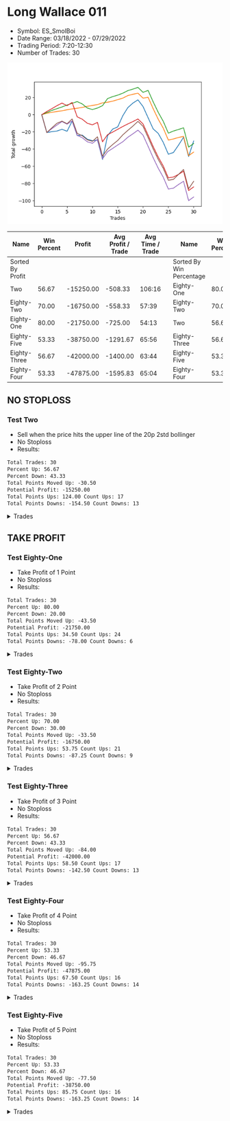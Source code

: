 # Long Wallace 011 
- Symbol: ES_SmolBoi
- Date Range: 03/18/2022 - 07/29/2022
- Trading Period: 7:20-12:30
- Number of Trades: 30

![Plot](LongWallace011ES_SmolBoi.png)

| Name | Win Percent | Profit | Avg Profit / Trade | Avg Time / Trade |      | Name | Win Percent | Profit | Avg Profit / Trade | Avg Time / Trade |
| ---- | ----------- | ------ | ------------------ | ---------------- | ---- | ---- | ----------- | ------ | ------------------ | ---------------- |
| Sorted By <br> Profit | | | | | | Sorted By <br> Win Percentage ||||
| Two | 56.67 | -15250.00 | -508.33 | 106:16 |     | Eighty-One | 80.00 | -21750.00 | -725.00 | 54:13 |
| Eighty-Two | 70.00 | -16750.00 | -558.33 | 57:39 |     | Eighty-Two | 70.00 | -16750.00 | -558.33 | 57:39 |
| Eighty-One | 80.00 | -21750.00 | -725.00 | 54:13 |     | Two | 56.67 | -15250.00 | -508.33 | 106:16 |
| Eighty-Five | 53.33 | -38750.00 | -1291.67 | 65:56 |     | Eighty-Three | 56.67 | -42000.00 | -1400.00 | 63:44 |
| Eighty-Three | 56.67 | -42000.00 | -1400.00 | 63:44 |     | Eighty-Five | 53.33 | -38750.00 | -1291.67 | 65:56 |
| Eighty-Four | 53.33 | -47875.00 | -1595.83 | 65:04 |     | Eighty-Four | 53.33 | -47875.00 | -1595.83 | 65:04 |

## NO STOPLOSS

### Test Two
* Sell when the price hits the upper line of the 20p 2std bollinger
* No Stoploss
* Results:
```
Total Trades: 30
Percent Up: 56.67
Percent Down: 43.33
Total Points Moved Up: -30.50
Potential Profit: -15250.00
Total Points Ups: 124.00 Count Ups: 17
Total Points Downs: -154.50 Count Downs: 13
```

<details><summary>Trades</summary>

<code>In: 2022-03-21 09:35:00		Out: 2022-03-21 10:04:55		Total Position Time: 29:55		Total Move Up: -20.75		Total to Date: -20.75</code> <br />
<code>In: 2022-03-23 09:14:00		Out: 2022-03-23 09:43:55		Total Position Time: 29:55		Total Move Up: 1.00		Total to Date: -19.75</code> <br />
<code>In: 2022-03-23 09:47:00		Out: 2022-03-23 10:16:55		Total Position Time: 29:55		Total Move Up: 0.75		Total to Date: -19.00</code> <br />
<code>In: 2022-03-23 10:28:00		Out: 2022-03-23 10:54:25		Total Position Time: 26:25		Total Move Up: 2.00		Total to Date: -17.00</code> <br />
<code>In: 2022-03-25 08:14:00		Out: 2022-03-25 08:41:45		Total Position Time: 27:45		Total Move Up: -2.25		Total to Date: -19.25</code> <br />
<code>In: 2022-03-25 08:29:00		Out: 2022-03-25 08:41:45		Total Position Time: 12:45		Total Move Up: 11.75		Total to Date: -7.50</code> <br />
<code>In: 2022-03-28 08:27:00		Out: 2022-03-28 08:56:55		Total Position Time: 29:55		Total Move Up: -16.75		Total to Date: -24.25</code> <br />
<code>In: 2022-03-31 09:23:00		Out: 2022-03-31 09:44:20		Total Position Time: 21:20		Total Move Up: 0.50		Total to Date: -23.75</code> <br />
<code>In: 2022-04-12 07:41:00		Out: 2022-04-12 08:10:55		Total Position Time: 29:55		Total Move Up: -4.75		Total to Date: -28.50</code> <br />
<code>In: 2022-04-18 08:29:00		Out: 2022-04-18 08:58:55		Total Position Time: 29:55		Total Move Up: -1.75		Total to Date: -30.25</code> <br />
<code>In: 2022-04-20 09:14:00		Out: 2022-04-20 09:31:05		Total Position Time: 17:05		Total Move Up: 0.75		Total to Date: -29.50</code> <br />
<code>In: 2022-04-29 07:22:00		Out: 2022-04-29 07:51:55		Total Position Time: 29:55		Total Move Up: -22.50		Total to Date: -52.00</code> <br />
<code>In: 2022-05-04 11:36:00		Out: 2022-05-04 11:43:45		Total Position Time: 07:45		Total Move Up: 27.50		Total to Date: -24.50</code> <br />
<code>In: 2022-05-13 11:07:00		Out: 2022-05-13 11:31:20		Total Position Time: 24:20		Total Move Up: 7.75		Total to Date: -16.75</code> <br />
<code>In: 2022-05-16 07:55:00		Out: 2022-05-16 08:11:30		Total Position Time: 16:30		Total Move Up: 2.50		Total to Date: -14.25</code> <br />
<code>In: 2022-05-17 11:24:00		Out: 2022-05-17 11:40:00		Total Position Time: 16:00		Total Move Up: 13.00		Total to Date: -1.25</code> <br />
<code>In: 2022-05-17 11:25:00		Out: 2022-05-17 11:40:00		Total Position Time: 15:00		Total Move Up: 9.50		Total to Date: 8.25</code> <br />
<code>In: 2022-05-25 09:29:00		Out: 2022-05-25 09:45:20		Total Position Time: 16:20		Total Move Up: 5.25		Total to Date: 13.50</code> <br />
<code>In: 2022-05-25 09:30:00		Out: 2022-05-25 09:45:20		Total Position Time: 15:20		Total Move Up: 3.75		Total to Date: 17.25</code> <br />
<code>In: 2022-06-06 08:15:00		Out: 2022-06-06 08:43:00		Total Position Time: 28:00		Total Move Up: -7.75		Total to Date: 9.50</code> <br />
<code>In: 2022-06-08 09:29:00		Out: 2022-06-08 09:58:55		Total Position Time: 29:55		Total Move Up: -13.00		Total to Date: -3.50</code> <br />
<code>In: 2022-06-08 09:30:00		Out: 2022-06-08 09:59:10		Total Position Time: 29:10		Total Move Up: -13.00		Total to Date: -16.50</code> <br />
<code>In: 2022-06-08 09:35:00		Out: 2022-06-08 09:59:10		Total Position Time: 24:10		Total Move Up: -5.25		Total to Date: -21.75</code> <br />
<code>In: 2022-06-15 07:35:00		Out: 2022-06-15 08:04:55		Total Position Time: 29:55		Total Move Up: -10.50		Total to Date: -32.25</code> <br />
<code>In: 2022-06-15 07:48:00		Out: 2022-06-15 08:17:55		Total Position Time: 29:55		Total Move Up: -13.75		Total to Date: -46.00</code> <br />
<code>In: 2022-06-27 10:45:00		Out: 2022-06-27 11:13:35		Total Position Time: 28:35		Total Move Up: 2.00		Total to Date: -44.00</code> <br />
<code>In: 2022-06-29 08:25:00		Out: 2022-06-29 08:34:40		Total Position Time: 09:40		Total Move Up: 8.50		Total to Date: -35.50</code> <br />
<code>In: 2022-07-11 12:07:00		Out: 2022-07-12 06:36:00		Total Position Time: 1109:00		Total Move Up: 9.25		Total to Date: -26.25</code> <br />
<code>In: 2022-07-12 11:36:00		Out: 2022-07-13 10:16:00		Total Position Time: 1360:00		Total Move Up: -22.50		Total to Date: -48.75</code> <br />
<code>In: 2022-07-20 10:14:00		Out: 2022-07-20 11:38:00		Total Position Time: 84:00		Total Move Up: 18.25		Total to Date: -30.50</code> <br />


</details>

## TAKE PROFIT

### Test Eighty-One
* Take Profit of 1 Point
* No Stoploss
* Results:
```
Total Trades: 30
Percent Up: 80.00
Percent Down: 20.00
Total Points Moved Up: -43.50
Potential Profit: -21750.00
Total Points Ups: 34.50 Count Ups: 24
Total Points Downs: -78.00 Count Downs: 6
```

<details><summary>Trades</summary>

<code>In: 2022-03-21 09:35:00		Out: 2022-03-21 09:44:55		Total Position Time: 09:55		Total Move Up: 1.75		Total to Date: 1.75</code> <br />
<code>In: 2022-03-23 09:14:00		Out: 2022-03-23 09:14:10		Total Position Time: 00:10		Total Move Up: 1.00		Total to Date: 2.75</code> <br />
<code>In: 2022-03-23 09:47:00		Out: 2022-03-23 09:47:35		Total Position Time: 00:35		Total Move Up: 1.00		Total to Date: 3.75</code> <br />
<code>In: 2022-03-23 10:28:00		Out: 2022-03-23 10:34:30		Total Position Time: 06:30		Total Move Up: 0.75		Total to Date: 4.50</code> <br />
<code>In: 2022-03-25 08:14:00		Out: 2022-03-25 08:15:50		Total Position Time: 01:50		Total Move Up: 1.25		Total to Date: 5.75</code> <br />
<code>In: 2022-03-25 08:29:00		Out: 2022-03-25 08:29:10		Total Position Time: 00:10		Total Move Up: 1.00		Total to Date: 6.75</code> <br />
<code>In: 2022-03-28 08:27:00		Out: 2022-03-28 08:27:45		Total Position Time: 00:45		Total Move Up: 0.75		Total to Date: 7.50</code> <br />
<code>In: 2022-03-31 09:23:00		Out: 2022-03-31 09:44:50		Total Position Time: 21:50		Total Move Up: 1.00		Total to Date: 8.50</code> <br />
<code>In: 2022-04-12 07:41:00		Out: 2022-04-12 07:46:15		Total Position Time: 05:15		Total Move Up: 1.25		Total to Date: 9.75</code> <br />
<code>In: 2022-04-18 08:29:00		Out: 2022-04-18 08:29:25		Total Position Time: 00:25		Total Move Up: 1.00		Total to Date: 10.75</code> <br />
<code>In: 2022-04-20 09:14:00		Out: 2022-04-20 09:18:50		Total Position Time: 04:50		Total Move Up: 1.00		Total to Date: 11.75</code> <br />
<code>In: 2022-04-29 07:22:00		Out: 2022-04-29 07:22:10		Total Position Time: 00:10		Total Move Up: 2.00		Total to Date: 13.75</code> <br />
<code>In: 2022-05-04 11:36:00		Out: 2022-05-04 11:36:10		Total Position Time: 00:10		Total Move Up: 0.75		Total to Date: 14.50</code> <br />
<code>In: 2022-05-13 11:07:00		Out: 2022-05-13 11:09:25		Total Position Time: 02:25		Total Move Up: 1.25		Total to Date: 15.75</code> <br />
<code>In: 2022-05-16 07:55:00		Out: 2022-05-16 08:09:55		Total Position Time: 14:55		Total Move Up: 1.75		Total to Date: 17.50</code> <br />
<code>In: 2022-05-17 11:24:00		Out: 2022-05-17 11:24:25		Total Position Time: 00:25		Total Move Up: 1.75		Total to Date: 19.25</code> <br />
<code>In: 2022-05-17 11:25:00		Out: 2022-05-17 11:26:40		Total Position Time: 01:40		Total Move Up: 3.00		Total to Date: 22.25</code> <br />
<code>In: 2022-05-25 09:29:00		Out: 2022-05-25 09:30:00		Total Position Time: 01:00		Total Move Up: 1.50		Total to Date: 23.75</code> <br />
<code>In: 2022-05-25 09:30:00		Out: 2022-05-25 09:30:15		Total Position Time: 00:15		Total Move Up: 1.25		Total to Date: 25.00</code> <br />
<code>In: 2022-06-06 08:15:00		Out: 2022-06-06 08:44:55		Total Position Time: 29:55		Total Move Up: -5.75		Total to Date: 19.25</code> <br />
<code>In: 2022-06-08 09:29:00		Out: 2022-06-08 09:29:15		Total Position Time: 00:15		Total Move Up: 1.00		Total to Date: 20.25</code> <br />
<code>In: 2022-06-08 09:30:00		Out: 2022-06-08 09:59:55		Total Position Time: 29:55		Total Move Up: -13.25		Total to Date: 7.00</code> <br />
<code>In: 2022-06-08 09:35:00		Out: 2022-06-08 10:04:55		Total Position Time: 29:55		Total Move Up: -12.25		Total to Date: -5.25</code> <br />
<code>In: 2022-06-15 07:35:00		Out: 2022-06-15 08:04:55		Total Position Time: 29:55		Total Move Up: -10.50		Total to Date: -15.75</code> <br />
<code>In: 2022-06-15 07:48:00		Out: 2022-06-15 08:17:55		Total Position Time: 29:55		Total Move Up: -13.75		Total to Date: -29.50</code> <br />
<code>In: 2022-06-27 10:45:00		Out: 2022-06-27 10:51:15		Total Position Time: 06:15		Total Move Up: 1.25		Total to Date: -28.25</code> <br />
<code>In: 2022-06-29 08:25:00		Out: 2022-06-29 08:25:15		Total Position Time: 00:15		Total Move Up: 1.75		Total to Date: -26.50</code> <br />
<code>In: 2022-07-11 12:07:00		Out: 2022-07-11 12:31:00		Total Position Time: 24:00		Total Move Up: 1.25		Total to Date: -25.25</code> <br />
<code>In: 2022-07-12 11:36:00		Out: 2022-07-13 10:16:00		Total Position Time: 1360:00		Total Move Up: -22.50		Total to Date: -47.75</code> <br />
<code>In: 2022-07-20 10:14:00		Out: 2022-07-20 10:27:00		Total Position Time: 13:00		Total Move Up: 4.25		Total to Date: -43.50</code> <br />


</details>

### Test Eighty-Two
* Take Profit of 2 Point
* No Stoploss
* Results:
```
Total Trades: 30
Percent Up: 70.00
Percent Down: 30.00
Total Points Moved Up: -33.50
Potential Profit: -16750.00
Total Points Ups: 53.75 Count Ups: 21
Total Points Downs: -87.25 Count Downs: 9
```

<details><summary>Trades</summary>

<code>In: 2022-03-21 09:35:00		Out: 2022-03-21 09:45:00		Total Position Time: 10:00		Total Move Up: 2.50		Total to Date: 2.50</code> <br />
<code>In: 2022-03-23 09:14:00		Out: 2022-03-23 09:14:55		Total Position Time: 00:55		Total Move Up: 2.50		Total to Date: 5.00</code> <br />
<code>In: 2022-03-23 09:47:00		Out: 2022-03-23 09:48:20		Total Position Time: 01:20		Total Move Up: 2.00		Total to Date: 7.00</code> <br />
<code>In: 2022-03-23 10:28:00		Out: 2022-03-23 10:54:25		Total Position Time: 26:25		Total Move Up: 2.00		Total to Date: 9.00</code> <br />
<code>In: 2022-03-25 08:14:00		Out: 2022-03-25 08:16:05		Total Position Time: 02:05		Total Move Up: 2.25		Total to Date: 11.25</code> <br />
<code>In: 2022-03-25 08:29:00		Out: 2022-03-25 08:29:20		Total Position Time: 00:20		Total Move Up: 2.00		Total to Date: 13.25</code> <br />
<code>In: 2022-03-28 08:27:00		Out: 2022-03-28 08:28:10		Total Position Time: 01:10		Total Move Up: 2.00		Total to Date: 15.25</code> <br />
<code>In: 2022-03-31 09:23:00		Out: 2022-03-31 09:52:55		Total Position Time: 29:55		Total Move Up: -2.75		Total to Date: 12.50</code> <br />
<code>In: 2022-04-12 07:41:00		Out: 2022-04-12 08:10:55		Total Position Time: 29:55		Total Move Up: -4.75		Total to Date: 7.75</code> <br />
<code>In: 2022-04-18 08:29:00		Out: 2022-04-18 08:58:55		Total Position Time: 29:55		Total Move Up: -1.75		Total to Date: 6.00</code> <br />
<code>In: 2022-04-20 09:14:00		Out: 2022-04-20 09:31:35		Total Position Time: 17:35		Total Move Up: 1.75		Total to Date: 7.75</code> <br />
<code>In: 2022-04-29 07:22:00		Out: 2022-04-29 07:22:15		Total Position Time: 00:15		Total Move Up: 2.75		Total to Date: 10.50</code> <br />
<code>In: 2022-05-04 11:36:00		Out: 2022-05-04 11:36:40		Total Position Time: 00:40		Total Move Up: 8.25		Total to Date: 18.75</code> <br />
<code>In: 2022-05-13 11:07:00		Out: 2022-05-13 11:09:30		Total Position Time: 02:30		Total Move Up: 2.25		Total to Date: 21.00</code> <br />
<code>In: 2022-05-16 07:55:00		Out: 2022-05-16 08:09:55		Total Position Time: 14:55		Total Move Up: 1.75		Total to Date: 22.75</code> <br />
<code>In: 2022-05-17 11:24:00		Out: 2022-05-17 11:24:35		Total Position Time: 00:35		Total Move Up: 2.25		Total to Date: 25.00</code> <br />
<code>In: 2022-05-17 11:25:00		Out: 2022-05-17 11:26:40		Total Position Time: 01:40		Total Move Up: 3.00		Total to Date: 28.00</code> <br />
<code>In: 2022-05-25 09:29:00		Out: 2022-05-25 09:30:05		Total Position Time: 01:05		Total Move Up: 1.75		Total to Date: 29.75</code> <br />
<code>In: 2022-05-25 09:30:00		Out: 2022-05-25 09:30:25		Total Position Time: 00:25		Total Move Up: 2.00		Total to Date: 31.75</code> <br />
<code>In: 2022-06-06 08:15:00		Out: 2022-06-06 08:44:55		Total Position Time: 29:55		Total Move Up: -5.75		Total to Date: 26.00</code> <br />
<code>In: 2022-06-08 09:29:00		Out: 2022-06-08 09:29:55		Total Position Time: 00:55		Total Move Up: 2.25		Total to Date: 28.25</code> <br />
<code>In: 2022-06-08 09:30:00		Out: 2022-06-08 09:59:55		Total Position Time: 29:55		Total Move Up: -13.25		Total to Date: 15.00</code> <br />
<code>In: 2022-06-08 09:35:00		Out: 2022-06-08 10:04:55		Total Position Time: 29:55		Total Move Up: -12.25		Total to Date: 2.75</code> <br />
<code>In: 2022-06-15 07:35:00		Out: 2022-06-15 08:04:55		Total Position Time: 29:55		Total Move Up: -10.50		Total to Date: -7.75</code> <br />
<code>In: 2022-06-15 07:48:00		Out: 2022-06-15 08:17:55		Total Position Time: 29:55		Total Move Up: -13.75		Total to Date: -21.50</code> <br />
<code>In: 2022-06-27 10:45:00		Out: 2022-06-27 10:54:20		Total Position Time: 09:20		Total Move Up: 2.50		Total to Date: -19.00</code> <br />
<code>In: 2022-06-29 08:25:00		Out: 2022-06-29 08:25:15		Total Position Time: 00:15		Total Move Up: 1.75		Total to Date: -17.25</code> <br />
<code>In: 2022-07-11 12:07:00		Out: 2022-07-11 12:32:00		Total Position Time: 25:00		Total Move Up: 2.00		Total to Date: -15.25</code> <br />
<code>In: 2022-07-12 11:36:00		Out: 2022-07-13 10:16:00		Total Position Time: 1360:00		Total Move Up: -22.50		Total to Date: -37.75</code> <br />
<code>In: 2022-07-20 10:14:00		Out: 2022-07-20 10:27:00		Total Position Time: 13:00		Total Move Up: 4.25		Total to Date: -33.50</code> <br />


</details>

### Test Eighty-Three
* Take Profit of 3 Point
* No Stoploss
* Results:
```
Total Trades: 30
Percent Up: 56.67
Percent Down: 43.33
Total Points Moved Up: -84.00
Potential Profit: -42000.00
Total Points Ups: 58.50 Count Ups: 17
Total Points Downs: -142.50 Count Downs: 13
```

<details><summary>Trades</summary>

<code>In: 2022-03-21 09:35:00		Out: 2022-03-21 09:49:45		Total Position Time: 14:45		Total Move Up: 3.75		Total to Date: 3.75</code> <br />
<code>In: 2022-03-23 09:14:00		Out: 2022-03-23 09:15:15		Total Position Time: 01:15		Total Move Up: 3.25		Total to Date: 7.00</code> <br />
<code>In: 2022-03-23 09:47:00		Out: 2022-03-23 09:52:30		Total Position Time: 05:30		Total Move Up: 3.50		Total to Date: 10.50</code> <br />
<code>In: 2022-03-23 10:28:00		Out: 2022-03-23 10:54:50		Total Position Time: 26:50		Total Move Up: 3.00		Total to Date: 13.50</code> <br />
<code>In: 2022-03-25 08:14:00		Out: 2022-03-25 08:43:55		Total Position Time: 29:55		Total Move Up: -3.00		Total to Date: 10.50</code> <br />
<code>In: 2022-03-25 08:29:00		Out: 2022-03-25 08:29:55		Total Position Time: 00:55		Total Move Up: 3.75		Total to Date: 14.25</code> <br />
<code>In: 2022-03-28 08:27:00		Out: 2022-03-28 08:56:55		Total Position Time: 29:55		Total Move Up: -16.75		Total to Date: -2.50</code> <br />
<code>In: 2022-03-31 09:23:00		Out: 2022-03-31 09:52:55		Total Position Time: 29:55		Total Move Up: -2.75		Total to Date: -5.25</code> <br />
<code>In: 2022-04-12 07:41:00		Out: 2022-04-12 08:10:55		Total Position Time: 29:55		Total Move Up: -4.75		Total to Date: -10.00</code> <br />
<code>In: 2022-04-18 08:29:00		Out: 2022-04-18 08:58:55		Total Position Time: 29:55		Total Move Up: -1.75		Total to Date: -11.75</code> <br />
<code>In: 2022-04-20 09:14:00		Out: 2022-04-20 09:32:30		Total Position Time: 18:30		Total Move Up: 2.75		Total to Date: -9.00</code> <br />
<code>In: 2022-04-29 07:22:00		Out: 2022-04-29 07:51:55		Total Position Time: 29:55		Total Move Up: -22.50		Total to Date: -31.50</code> <br />
<code>In: 2022-05-04 11:36:00		Out: 2022-05-04 11:36:40		Total Position Time: 00:40		Total Move Up: 8.25		Total to Date: -23.25</code> <br />
<code>In: 2022-05-13 11:07:00		Out: 2022-05-13 11:09:35		Total Position Time: 02:35		Total Move Up: 3.00		Total to Date: -20.25</code> <br />
<code>In: 2022-05-16 07:55:00		Out: 2022-05-16 08:11:35		Total Position Time: 16:35		Total Move Up: 3.25		Total to Date: -17.00</code> <br />
<code>In: 2022-05-17 11:24:00		Out: 2022-05-17 11:24:40		Total Position Time: 00:40		Total Move Up: 3.25		Total to Date: -13.75</code> <br />
<code>In: 2022-05-17 11:25:00		Out: 2022-05-17 11:26:40		Total Position Time: 01:40		Total Move Up: 3.00		Total to Date: -10.75</code> <br />
<code>In: 2022-05-25 09:29:00		Out: 2022-05-25 09:30:15		Total Position Time: 01:15		Total Move Up: 2.75		Total to Date: -8.00</code> <br />
<code>In: 2022-05-25 09:30:00		Out: 2022-05-25 09:31:45		Total Position Time: 01:45		Total Move Up: 3.00		Total to Date: -5.00</code> <br />
<code>In: 2022-06-06 08:15:00		Out: 2022-06-06 08:44:55		Total Position Time: 29:55		Total Move Up: -5.75		Total to Date: -10.75</code> <br />
<code>In: 2022-06-08 09:29:00		Out: 2022-06-08 09:58:55		Total Position Time: 29:55		Total Move Up: -13.00		Total to Date: -23.75</code> <br />
<code>In: 2022-06-08 09:30:00		Out: 2022-06-08 09:59:55		Total Position Time: 29:55		Total Move Up: -13.25		Total to Date: -37.00</code> <br />
<code>In: 2022-06-08 09:35:00		Out: 2022-06-08 10:04:55		Total Position Time: 29:55		Total Move Up: -12.25		Total to Date: -49.25</code> <br />
<code>In: 2022-06-15 07:35:00		Out: 2022-06-15 08:04:55		Total Position Time: 29:55		Total Move Up: -10.50		Total to Date: -59.75</code> <br />
<code>In: 2022-06-15 07:48:00		Out: 2022-06-15 08:17:55		Total Position Time: 29:55		Total Move Up: -13.75		Total to Date: -73.50</code> <br />
<code>In: 2022-06-27 10:45:00		Out: 2022-06-27 11:14:55		Total Position Time: 29:55		Total Move Up: 1.00		Total to Date: -72.50</code> <br />
<code>In: 2022-06-29 08:25:00		Out: 2022-06-29 08:25:20		Total Position Time: 00:20		Total Move Up: 3.00		Total to Date: -69.50</code> <br />
<code>In: 2022-07-11 12:07:00		Out: 2022-07-11 13:04:00		Total Position Time: 57:00		Total Move Up: 3.75		Total to Date: -65.75</code> <br />
<code>In: 2022-07-12 11:36:00		Out: 2022-07-13 10:16:00		Total Position Time: 1360:00		Total Move Up: -22.50		Total to Date: -88.25</code> <br />
<code>In: 2022-07-20 10:14:00		Out: 2022-07-20 10:27:00		Total Position Time: 13:00		Total Move Up: 4.25		Total to Date: -84.00</code> <br />


</details>

### Test Eighty-Four
* Take Profit of 4 Point
* No Stoploss
* Results:
```
Total Trades: 30
Percent Up: 53.33
Percent Down: 46.67
Total Points Moved Up: -95.75
Potential Profit: -47875.00
Total Points Ups: 67.50 Count Ups: 16
Total Points Downs: -163.25 Count Downs: 14
```

<details><summary>Trades</summary>

<code>In: 2022-03-21 09:35:00		Out: 2022-03-21 10:04:55		Total Position Time: 29:55		Total Move Up: -20.75		Total to Date: -20.75</code> <br />
<code>In: 2022-03-23 09:14:00		Out: 2022-03-23 09:15:45		Total Position Time: 01:45		Total Move Up: 4.50		Total to Date: -16.25</code> <br />
<code>In: 2022-03-23 09:47:00		Out: 2022-03-23 09:52:50		Total Position Time: 05:50		Total Move Up: 4.25		Total to Date: -12.00</code> <br />
<code>In: 2022-03-23 10:28:00		Out: 2022-03-23 10:55:05		Total Position Time: 27:05		Total Move Up: 4.00		Total to Date: -8.00</code> <br />
<code>In: 2022-03-25 08:14:00		Out: 2022-03-25 08:43:55		Total Position Time: 29:55		Total Move Up: -3.00		Total to Date: -11.00</code> <br />
<code>In: 2022-03-25 08:29:00		Out: 2022-03-25 08:29:55		Total Position Time: 00:55		Total Move Up: 3.75		Total to Date: -7.25</code> <br />
<code>In: 2022-03-28 08:27:00		Out: 2022-03-28 08:56:55		Total Position Time: 29:55		Total Move Up: -16.75		Total to Date: -24.00</code> <br />
<code>In: 2022-03-31 09:23:00		Out: 2022-03-31 09:52:55		Total Position Time: 29:55		Total Move Up: -2.75		Total to Date: -26.75</code> <br />
<code>In: 2022-04-12 07:41:00		Out: 2022-04-12 08:10:55		Total Position Time: 29:55		Total Move Up: -4.75		Total to Date: -31.50</code> <br />
<code>In: 2022-04-18 08:29:00		Out: 2022-04-18 08:58:55		Total Position Time: 29:55		Total Move Up: -1.75		Total to Date: -33.25</code> <br />
<code>In: 2022-04-20 09:14:00		Out: 2022-04-20 09:32:40		Total Position Time: 18:40		Total Move Up: 4.50		Total to Date: -28.75</code> <br />
<code>In: 2022-04-29 07:22:00		Out: 2022-04-29 07:51:55		Total Position Time: 29:55		Total Move Up: -22.50		Total to Date: -51.25</code> <br />
<code>In: 2022-05-04 11:36:00		Out: 2022-05-04 11:36:40		Total Position Time: 00:40		Total Move Up: 8.25		Total to Date: -43.00</code> <br />
<code>In: 2022-05-13 11:07:00		Out: 2022-05-13 11:10:20		Total Position Time: 03:20		Total Move Up: 3.75		Total to Date: -39.25</code> <br />
<code>In: 2022-05-16 07:55:00		Out: 2022-05-16 08:13:10		Total Position Time: 18:10		Total Move Up: 4.00		Total to Date: -35.25</code> <br />
<code>In: 2022-05-17 11:24:00		Out: 2022-05-17 11:24:50		Total Position Time: 00:50		Total Move Up: 3.75		Total to Date: -31.50</code> <br />
<code>In: 2022-05-17 11:25:00		Out: 2022-05-17 11:27:05		Total Position Time: 02:05		Total Move Up: 5.25		Total to Date: -26.25</code> <br />
<code>In: 2022-05-25 09:29:00		Out: 2022-05-25 09:30:30		Total Position Time: 01:30		Total Move Up: 4.00		Total to Date: -22.25</code> <br />
<code>In: 2022-05-25 09:30:00		Out: 2022-05-25 09:48:10		Total Position Time: 18:10		Total Move Up: 4.25		Total to Date: -18.00</code> <br />
<code>In: 2022-06-06 08:15:00		Out: 2022-06-06 08:44:55		Total Position Time: 29:55		Total Move Up: -5.75		Total to Date: -23.75</code> <br />
<code>In: 2022-06-08 09:29:00		Out: 2022-06-08 09:58:55		Total Position Time: 29:55		Total Move Up: -13.00		Total to Date: -36.75</code> <br />
<code>In: 2022-06-08 09:30:00		Out: 2022-06-08 09:59:55		Total Position Time: 29:55		Total Move Up: -13.25		Total to Date: -50.00</code> <br />
<code>In: 2022-06-08 09:35:00		Out: 2022-06-08 10:04:55		Total Position Time: 29:55		Total Move Up: -12.25		Total to Date: -62.25</code> <br />
<code>In: 2022-06-15 07:35:00		Out: 2022-06-15 08:04:55		Total Position Time: 29:55		Total Move Up: -10.50		Total to Date: -72.75</code> <br />
<code>In: 2022-06-15 07:48:00		Out: 2022-06-15 08:17:55		Total Position Time: 29:55		Total Move Up: -13.75		Total to Date: -86.50</code> <br />
<code>In: 2022-06-27 10:45:00		Out: 2022-06-27 11:14:55		Total Position Time: 29:55		Total Move Up: 1.00		Total to Date: -85.50</code> <br />
<code>In: 2022-06-29 08:25:00		Out: 2022-06-29 08:28:15		Total Position Time: 03:15		Total Move Up: 4.25		Total to Date: -81.25</code> <br />
<code>In: 2022-07-11 12:07:00		Out: 2022-07-11 13:05:00		Total Position Time: 58:00		Total Move Up: 3.75		Total to Date: -77.50</code> <br />
<code>In: 2022-07-12 11:36:00		Out: 2022-07-13 10:16:00		Total Position Time: 1360:00		Total Move Up: -22.50		Total to Date: -100.00</code> <br />
<code>In: 2022-07-20 10:14:00		Out: 2022-07-20 10:27:00		Total Position Time: 13:00		Total Move Up: 4.25		Total to Date: -95.75</code> <br />


</details>

### Test Eighty-Five
* Take Profit of 5 Point
* No Stoploss
* Results:
```
Total Trades: 30
Percent Up: 53.33
Percent Down: 46.67
Total Points Moved Up: -77.50
Potential Profit: -38750.00
Total Points Ups: 85.75 Count Ups: 16
Total Points Downs: -163.25 Count Downs: 14
```

<details><summary>Trades</summary>

<code>In: 2022-03-21 09:35:00		Out: 2022-03-21 10:04:55		Total Position Time: 29:55		Total Move Up: -20.75		Total to Date: -20.75</code> <br />
<code>In: 2022-03-23 09:14:00		Out: 2022-03-23 09:16:05		Total Position Time: 02:05		Total Move Up: 5.50		Total to Date: -15.25</code> <br />
<code>In: 2022-03-23 09:47:00		Out: 2022-03-23 09:59:10		Total Position Time: 12:10		Total Move Up: 5.25		Total to Date: -10.00</code> <br />
<code>In: 2022-03-23 10:28:00		Out: 2022-03-23 10:57:55		Total Position Time: 29:55		Total Move Up: 2.50		Total to Date: -7.50</code> <br />
<code>In: 2022-03-25 08:14:00		Out: 2022-03-25 08:43:55		Total Position Time: 29:55		Total Move Up: -3.00		Total to Date: -10.50</code> <br />
<code>In: 2022-03-25 08:29:00		Out: 2022-03-25 08:30:20		Total Position Time: 01:20		Total Move Up: 5.50		Total to Date: -5.00</code> <br />
<code>In: 2022-03-28 08:27:00		Out: 2022-03-28 08:56:55		Total Position Time: 29:55		Total Move Up: -16.75		Total to Date: -21.75</code> <br />
<code>In: 2022-03-31 09:23:00		Out: 2022-03-31 09:52:55		Total Position Time: 29:55		Total Move Up: -2.75		Total to Date: -24.50</code> <br />
<code>In: 2022-04-12 07:41:00		Out: 2022-04-12 08:10:55		Total Position Time: 29:55		Total Move Up: -4.75		Total to Date: -29.25</code> <br />
<code>In: 2022-04-18 08:29:00		Out: 2022-04-18 08:58:55		Total Position Time: 29:55		Total Move Up: -1.75		Total to Date: -31.00</code> <br />
<code>In: 2022-04-20 09:14:00		Out: 2022-04-20 09:32:55		Total Position Time: 18:55		Total Move Up: 5.25		Total to Date: -25.75</code> <br />
<code>In: 2022-04-29 07:22:00		Out: 2022-04-29 07:51:55		Total Position Time: 29:55		Total Move Up: -22.50		Total to Date: -48.25</code> <br />
<code>In: 2022-05-04 11:36:00		Out: 2022-05-04 11:36:40		Total Position Time: 00:40		Total Move Up: 8.25		Total to Date: -40.00</code> <br />
<code>In: 2022-05-13 11:07:00		Out: 2022-05-13 11:10:50		Total Position Time: 03:50		Total Move Up: 5.25		Total to Date: -34.75</code> <br />
<code>In: 2022-05-16 07:55:00		Out: 2022-05-16 08:16:30		Total Position Time: 21:30		Total Move Up: 4.75		Total to Date: -30.00</code> <br />
<code>In: 2022-05-17 11:24:00		Out: 2022-05-17 11:26:40		Total Position Time: 02:40		Total Move Up: 6.50		Total to Date: -23.50</code> <br />
<code>In: 2022-05-17 11:25:00		Out: 2022-05-17 11:27:05		Total Position Time: 02:05		Total Move Up: 5.25		Total to Date: -18.25</code> <br />
<code>In: 2022-05-25 09:29:00		Out: 2022-05-25 09:32:10		Total Position Time: 03:10		Total Move Up: 5.00		Total to Date: -13.25</code> <br />
<code>In: 2022-05-25 09:30:00		Out: 2022-05-25 09:48:50		Total Position Time: 18:50		Total Move Up: 5.50		Total to Date: -7.75</code> <br />
<code>In: 2022-06-06 08:15:00		Out: 2022-06-06 08:44:55		Total Position Time: 29:55		Total Move Up: -5.75		Total to Date: -13.50</code> <br />
<code>In: 2022-06-08 09:29:00		Out: 2022-06-08 09:58:55		Total Position Time: 29:55		Total Move Up: -13.00		Total to Date: -26.50</code> <br />
<code>In: 2022-06-08 09:30:00		Out: 2022-06-08 09:59:55		Total Position Time: 29:55		Total Move Up: -13.25		Total to Date: -39.75</code> <br />
<code>In: 2022-06-08 09:35:00		Out: 2022-06-08 10:04:55		Total Position Time: 29:55		Total Move Up: -12.25		Total to Date: -52.00</code> <br />
<code>In: 2022-06-15 07:35:00		Out: 2022-06-15 08:04:55		Total Position Time: 29:55		Total Move Up: -10.50		Total to Date: -62.50</code> <br />
<code>In: 2022-06-15 07:48:00		Out: 2022-06-15 08:17:55		Total Position Time: 29:55		Total Move Up: -13.75		Total to Date: -76.25</code> <br />
<code>In: 2022-06-27 10:45:00		Out: 2022-06-27 11:14:55		Total Position Time: 29:55		Total Move Up: 1.00		Total to Date: -75.25</code> <br />
<code>In: 2022-06-29 08:25:00		Out: 2022-06-29 08:32:15		Total Position Time: 07:15		Total Move Up: 5.75		Total to Date: -69.50</code> <br />
<code>In: 2022-07-11 12:07:00		Out: 2022-07-11 13:07:00		Total Position Time: 60:00		Total Move Up: 5.75		Total to Date: -63.75</code> <br />
<code>In: 2022-07-12 11:36:00		Out: 2022-07-13 10:16:00		Total Position Time: 1360:00		Total Move Up: -22.50		Total to Date: -86.25</code> <br />
<code>In: 2022-07-20 10:14:00		Out: 2022-07-20 10:29:00		Total Position Time: 15:00		Total Move Up: 8.75		Total to Date: -77.50</code> <br />


</details>